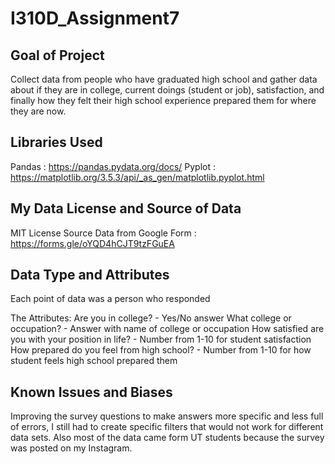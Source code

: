 # I310D_Assignment7

## Goal of Project
Collect data from people who have graduated high school and gather data about if they are in college,  current doings (student or job), satisfaction, and finally how they felt their high school experience prepared them for where they are now.

## Libraries Used
Pandas : https://pandas.pydata.org/docs/
Pyplot : https://matplotlib.org/3.5.3/api/_as_gen/matplotlib.pyplot.html

## My Data License and Source of Data
MIT License
Source Data from Google Form : https://forms.gle/oYQD4hCJT9tzFGuEA

## Data Type and Attributes
Each point of data was a person who responded

The Attributes:
Are you in college? - Yes/No answer
What college or occupation? - Answer with name of college or occupation
How satisfied are you with your position in life? - Number from 1-10 for student satisfaction
How prepared do you feel from high school? - Number from 1-10 for how student feels high school prepared them

## Known Issues and Biases
Improving the survey questions to make answers more specific and less full of errors, I still had to create specific filters that would not work for different data sets. Also most of the data came form UT students because the survey was posted on my Instagram.
